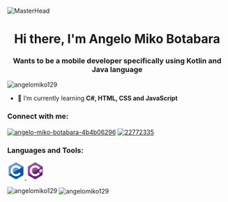 ![MasterHead](https://user-images.githubusercontent.com/58959408/232639433-cb0aea21-66f0-4508-a771-85e2089c5a87.gif)
<h1 align="center">Hi there, I'm Angelo Miko Botabara</h1>
<h3 align="center">Wants to be a mobile developer specifically using Kotlin and Java language</h3>

<p align="left"> <img src="https://komarev.com/ghpvc/?username=angelomiko129&label=Profile%20views&color=0e75b6&style=flat" alt="angelomiko129" /> </p>

- 🌱 I’m currently learning **C#, HTML, CSS and JavaScript**

<h3 align="left">Connect with me:</h3>
<p align="left">
<a href="https://linkedin.com/in/angelo-miko-botabara-4b4b06296" target="blank"><img align="center" src="https://raw.githubusercontent.com/rahuldkjain/github-profile-readme-generator/master/src/images/icons/Social/linked-in-alt.svg" alt="angelo-miko-botabara-4b4b06296" height="30" width="40" /></a>
<a href="https://stackoverflow.com/users/22772335" target="blank"><img align="center" src="https://raw.githubusercontent.com/rahuldkjain/github-profile-readme-generator/master/src/images/icons/Social/stack-overflow.svg" alt="22772335" height="30" width="40" /></a>
</p>

<h3 align="left">Languages and Tools:</h3>
<p align="left"> <a href="https://www.cprogramming.com/" target="_blank" rel="noreferrer"> <img src="https://raw.githubusercontent.com/devicons/devicon/master/icons/c/c-original.svg" alt="c" width="40" height="40"/> </a> <a href="https://www.w3schools.com/cs/" target="_blank" rel="noreferrer"> <img src="https://raw.githubusercontent.com/devicons/devicon/master/icons/csharp/csharp-original.svg" alt="csharp" width="40" height="40"/> </a> </p>

<p><img align="left" src="https://github-readme-stats.vercel.app/api/top-langs?username=angelomiko129&show_icons=true&locale=en&layout=compact" alt="angelomiko129" /></p>

<p>&nbsp;<img align="center" src="https://github-readme-stats.vercel.app/api?username=angelomiko129&show_icons=true&locale=en" alt="angelomiko129" /></p>
